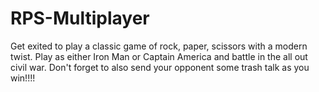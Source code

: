 # RPS-Multiplayer

Get exited to play a classic game of rock, paper, scissors with a modern twist. Play as either Iron Man or Captain America and battle in the all out civil war. Don't forget to also send your opponent some trash talk as you win!!!!
